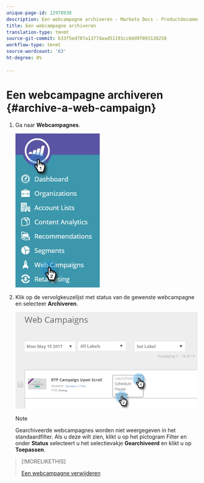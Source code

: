 ```yaml
---
unique-page-id: 12978938
description: Een webcampagne archiveren - Marketo Docs - Productdocumentatie
title: Een webcampagne archiveren
translation-type: tm+mt
source-git-commit: b33f5ed707a1377daad51191cc6dd9f093138258
workflow-type: tm+mt
source-wordcount: '63'
ht-degree: 0%

---
```



# Een webcampagne archiveren {#archive-a-web-campaign}

1. Ga naar **Webcampagnes**.

   ![](assets/one.jpg)

1. Klik op de vervolgkeuzelijst met status van de gewenste webcampagne en selecteer **Archiveren**.

   ![](assets/two-3.png)

   >[!NOTE]
   >
   >Gearchiveerde webcampagnes worden niet weergegeven in het standaardfilter. Als u deze wilt zien, klikt u op het pictogram Filter en onder **Status** selecteert u het selectievakje **Gearchiveerd** en klikt u op **Toepassen**.

>[!MORELIKETHIS]
>
>[Een webcampagne verwijderen](/help/marketo/product-docs/web-personalization/working-with-web-campaigns/delete-a-web-campaign.md)
